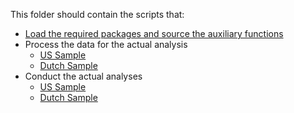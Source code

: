 This folder should contain the scripts that:

- [Load the required packages and source the auxiliary functions](lib/Functions.R)
- Process the data for the actual analysis
	- [US Sample](data-processing/00_PrepareData_US.md)
	- [Dutch Sample](data-processing/00_PrepareData_NL.md)
- Conduct the actual analyses
	- [US Sample](analysis/01_Analyses_US.md)
	- [Dutch Sample](analysis/01_Analyses_NL.md)
